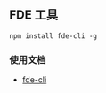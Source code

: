 
## FDE 工具
```
npm install fde-cli -g
```

### 使用文档
* [fde-cli](https://www.npmjs.com/package/fde-cli)


